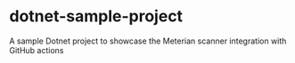 # dotnet-sample-project
A sample Dotnet project to showcase the Meterian scanner integration with GitHub actions  

